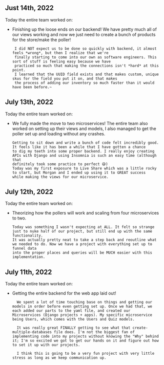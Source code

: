 ## Just 14th, 2022

Today the entire team worked on:
*  Finishing up the loose ends on our backend! We have pretty much all of our views working and now we just need to create a bunch of products for the store/make the poller! 

        I did NOT expect us to be done so quickly with backend, it almost feels *wrong*, but then I realize that we're 
        finally starting to come into our own as software engineers. This sort of stuff is feeling easy because we have 
        practiced so much that making the connections isn't *hard* at this point. 
        I learned that the UUID field exists and that makes custom, unique skus for the field you put it on, and that makes
        the process of adding our inventory so much faster than it would have been before.~

## July 13th, 2022

Today the entire team worked on:
*   We fully made the move to two microservices! The entire team also worked on setting up their views and models, I also managed to get the poller set up
    and loading without any crashes.

        Getting to sit down and write a bunch of code felt incredibly good. It feels like it has been a while that I have gotten a chance 
        to dig my teeth into some proper backend. I really enjoy creating APIs with Django and using Insomnia is such an easy time (although that
        definitely took some practice to perfect 😅)
        Today was my first exposure to Live Share which was a little rocky to start, but Morgan and I ended up using it to GREAT success 
        while making the views for our microservice.



## July 12th, 2022

Today the entire team worked on:
*   Theorizing how the pollers will work and scaling from four microservices to two.

        Today was something I wasn't expecting at ALL. It felt so strange just to nuke half of our project, but still end up with the same functionality.
        It was actually pretty neat to take a step back and reoutline what we needed to do. Now we have a project with everything set up to funnel data
        into the proper places and queries will be MUCH easier with this implementation.

## July 11th, 2022

Today the entire team worked on:
* Getting the entire backend for the web app laid out!

        We spent a lot of time touching base on things and getting our models in order before even getting set up. Once we had that, we each added our parts to the yaml file, and created our Microservices (Django projects + apps). My specific microservice being Users, which comes with the Users and Quiz models.

        It was really great FINALLY getting to see what that create-multiple-databases file does. I'm not the biggest fan of implementing code into my projects without knowing the "Why" behind it; I'm so excited we got to get our hands on it and figure out how to set it up with our projects. 

        I think this is going to be a very fun project with very little stress as long as we keep communication up.